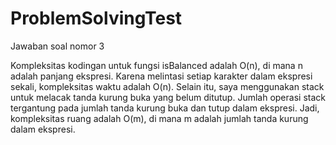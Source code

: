 # ProblemSolvingTest

Jawaban soal nomor 3

Kompleksitas kodingan untuk fungsi isBalanced adalah O(n), di mana n adalah panjang ekspresi. Karena melintasi setiap karakter dalam ekspresi sekali, kompleksitas waktu adalah O(n). Selain itu, saya menggunakan stack untuk melacak tanda kurung buka yang belum ditutup. Jumlah operasi stack tergantung pada jumlah tanda kurung buka dan tutup dalam ekspresi. Jadi, kompleksitas ruang adalah O(m), di mana m adalah jumlah tanda kurung dalam ekspresi.
